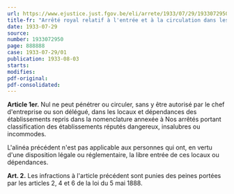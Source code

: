 ```yaml
---
url: https://www.ejustice.just.fgov.be/eli/arrete/1933/07/29/1933072950/justel
title-fr: "Arrêté royal relatif à l'entrée et à la circulation dans les établissements dangereux, insalubres ou incommodes."
date: 1933-07-29
source:
number: 1933072950
page: 888888
case: 1933-07-29/01
publication: 1933-08-03
starts:
modifies:
pdf-original:
pdf-consolidated:
---
```


**Article 1er.** Nul ne peut pénétrer ou circuler, sans y être autorisé par le chef d'entreprise ou son délégué, dans les locaux et dépendances des établissements repris dans la nomenclature annexée à Nos arrêtés portant classification des établissements réputés dangereux, insalubres ou incommodes.

L'alinéa précédent n'est pas applicable aux personnes qui ont, en vertu d'une disposition légale ou réglementaire, la libre entrée de ces locaux ou dépendances.

**Art. 2.** Les infractions à l'article précédent sont punies des peines portées par les articles 2, 4 et 6 de la loi du 5 mai 1888.
